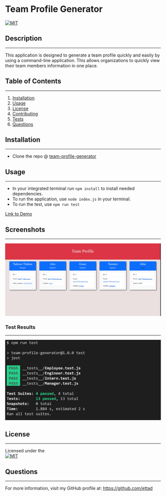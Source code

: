 # Team Profile Generator

  
[![MIT](https://img.shields.io/badge/License-MIT-yellow.svg)](https://opensource.org/licenses/MIT)
  

## Description
---------------------------------
This application is designed to generate a team profile quickly and easily by using a command-line application. This allows organizations to quickly view their team members information in one place.
## Table of Contents
---------------------------------
1. [Installation](#Installation)
2. [Usage](#Usage)
3. [License](#License)
4. [Contributing](#Contributing)
5. [Tests](#Tests)
6. [Questions](#Questions)

## Installation
----------------------------------
* Clone the repo @ [team-profile-generator](https://github.com/ettad/team-profile-generator)


## Usage
----------------------------------
* In your integrated terminal run `npm install` to install needed dependencies.
* To run the application, use `node index.js` in your terminal.
* To run the test, use `npm run test`

[Link to Demo](https://drive.google.com/file/d/1aLPn7t_BSTJNlCB6oaCrpwY9zKHg4qGq/view)

## Screenshots
----------------------------------
![Generated Page](./assets/screen-capture.JPG)

### Test Results
----------------------------------
![Test results](./assets/test-results-capture.JPG)

## License
----------------------------------  
Licensed under the  
[![MIT](https://img.shields.io/badge/License-MIT-yellow.svg)](https://opensource.org/licenses/MIT)
  

## Questions
----------------------------------
For more information, visit my GitHub profile at: https://github.com/ettad


